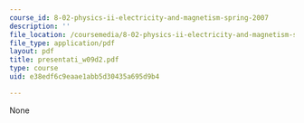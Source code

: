 ```yaml
---
course_id: 8-02-physics-ii-electricity-and-magnetism-spring-2007
description: ''
file_location: /coursemedia/8-02-physics-ii-electricity-and-magnetism-spring-2007/e38edf6c9eaae1abb5d30435a695d9b4_presentati_w09d2.pdf
file_type: application/pdf
layout: pdf
title: presentati_w09d2.pdf
type: course
uid: e38edf6c9eaae1abb5d30435a695d9b4

---
```

None